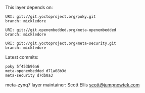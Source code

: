 This layer depends on:

    URI: git://git.yoctoproject.org/poky.git
    branch: mickledore

    URI: git://git.openembedded.org/meta-openembedded
    branch: mickledore

    URI: git://git.yoctoproject.org/meta-security.git
    branch: mickledore

Latest commits:

    poky 5f453b96a6
    meta-openembedded d71a08b3d
    meta-security d7db0a3

meta-zynq7 layer maintainer: Scott Ellis <scott@jumpnowtek.com>
